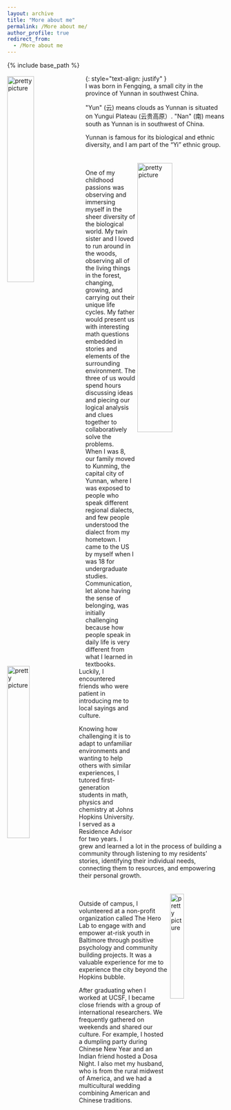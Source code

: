 ```yaml
---
layout: archive
title: "More about me"
permalink: /More about me/
author_profile: true
redirect_from:
  - /More about me
---
```


<head>
<style>
a.rec:link {
  color: #003CA4;
  background-color: transparent;
  text-decoration: underline;
  font-weight:bold;
}
a.rec:visited {
  color: #003CA4;
  background-color: transparent;
  text-decoration: underline;
  font-weight:bold;
}
</style>
</head>

{% include base_path %}

{: style="text-align: justify" }
<img src="https://jojozyang.github.io/zhuonan-jojo-yang.github.io/images/Yunnan.jpg" alt="pretty picture" width="35%" style="padding-right: 1%; padding-top: 0.5%; float: left;">
<br /> 
I was born in Fengqing, a small city in the province of Yunnan in southwest China. 

"Yun" (云) means clouds as Yunnan is situated on Yungui Plateau (云贵高原）. "Nan" (南) means south as Yunnan is in southwest of China. 

Yunnan is famous for its biological and ethnic diversity, and I am part of the “Yi” ethnic group.
<br /> 

<br /> 
<img src="https://jojozyang.github.io/zhuonan-jojo-yang.github.io/images/woods_learn.JPG" alt="pretty picture" width="40%" style="padding-left: 1%; padding-top: 0.5%; float: right;">
<br /> 
One of my childhood passions was observing and immersing myself in the sheer diversity of the biological world. My twin sister and I loved to run around in the woods, observing all of the living things in the forest, changing, growing, and carrying out their unique life cycles. My father would present us with interesting math questions embedded in stories and elements of the surrounding environment. The three of us would spend hours discussing ideas and piecing our logical analysis and clues together to collaboratively solve the problems.

<br /> 
<img src="https://jojozyang.github.io/zhuonan-jojo-yang.github.io/images/ra.jpg" alt="pretty picture" width="32%" style="padding-right: 1%; padding-top: 0.5%; float: left;">
When I was 8, our family moved to Kunming, the capital city of Yunnan, where I was exposed to people who speak different regional dialects, and few people understood the dialect from my hometown. I came to the US by myself when I was 18 for undergraduate studies. Communication, let alone having the sense of belonging, was initially challenging because how people speak in daily life is very different from what I learned in textbooks. Luckily, I encountered friends who were patient in introducing me to local sayings and culture. 

Knowing how challenging it is to adapt to unfamiliar environments and wanting to help others with similar experiences, I tutored first-generation students in math, physics and chemistry at Johns Hopkins University. I served as a Residence Advisor for two years. I grew and learned a lot in the process of building a community through listening to my residents’ stories, identifying their individual needs, connecting them to resources, and empowering their personal growth.

<br /> 
<img src="https://jojozyang.github.io/zhuonan-jojo-yang.github.io/images/Baltimore.jpg" alt="pretty picture" width="25%" style="padding-left: 1%; padding-top: 0.5%; float: right;">
<br /> 
Outside of campus, I volunteered at a non-profit organization called The Hero Lab to engage with and empower at-risk youth in Baltimore through positive psychology and community building projects. It was a valuable experience for me to experience the city beyond the Hopkins bubble. 

After graduating when I worked at UCSF, I became close friends with a group of international researchers. We frequently gathered on weekends and shared our culture. For example, I hosted a dumpling party during Chinese New Year and an Indian friend hosted a Dosa Night. I also met my husband, who is from the rural midwest of America, and we had a multicultural wedding combining American and Chinese traditions. 

